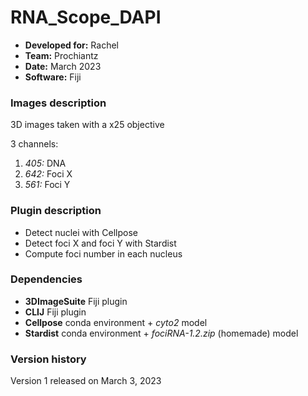 # RNA_Scope_DAPI

* **Developed for:** Rachel
* **Team:** Prochiantz
* **Date:** March 2023
* **Software:** Fiji


### Images description

3D images taken with a x25 objective

3 channels:
  1. *405:* DNA
  2. *642:* Foci X
  3. *561:* Foci Y

### Plugin description

* Detect nuclei with Cellpose
* Detect foci X and foci Y with Stardist
* Compute foci number in each nucleus


### Dependencies

* **3DImageSuite** Fiji plugin
* **CLIJ** Fiji plugin
* **Cellpose** conda environment + *cyto2* model
* **Stardist** conda environment + *fociRNA-1.2.zip* (homemade) model

### Version history

Version 1 released on March 3, 2023

